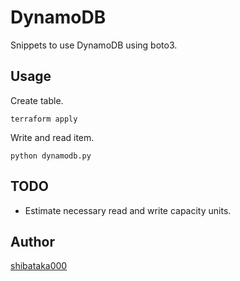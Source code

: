 # DynamoDB

Snippets to use DynamoDB using boto3.

## Usage

Create table.

```
terraform apply
```

Write and read item.

```
python dynamodb.py
```

## TODO

- Estimate necessary read and write capacity units.

## Author

[shibataka000](https://github.com/shibataka000)
